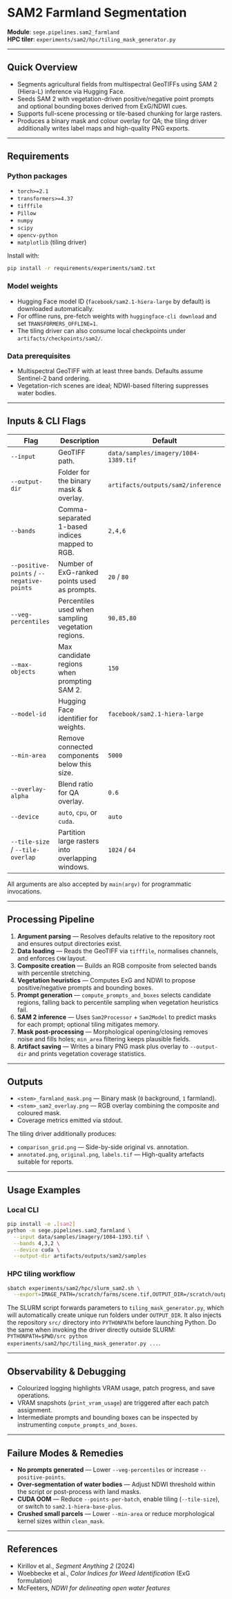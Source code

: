 # SAM2 Farmland Segmentation

**Module**: `sege.pipelines.sam2_farmland`  
**HPC tiler**: `experiments/sam2/hpc/tiling_mask_generator.py`

---

## Quick Overview
- Segments agricultural fields from multispectral GeoTIFFs using SAM 2 (Hiera-L) inference via Hugging Face.
- Seeds SAM 2 with vegetation-driven positive/negative point prompts and optional bounding boxes derived from ExG/NDWI cues.
- Supports full-scene processing or tile-based chunking for large rasters.
- Produces a binary mask and colour overlay for QA; the tiling driver additionally writes label maps and high-quality PNG exports.

---

## Requirements

### Python packages
- `torch>=2.1`
- `transformers>=4.37`
- `tifffile`
- `Pillow`
- `numpy`
- `scipy`
- `opencv-python`
- `matplotlib` (tiling driver)

Install with:

```bash
pip install -r requirements/experiments/sam2.txt
```

### Model weights
- Hugging Face model ID (`facebook/sam2.1-hiera-large` by default) is downloaded automatically.
- For offline runs, pre-fetch weights with `huggingface-cli download` and set `TRANSFORMERS_OFFLINE=1`.
- The tiling driver can also consume local checkpoints under `artifacts/checkpoints/sam2/`.

### Data prerequisites
- Multispectral GeoTIFF with at least three bands. Defaults assume Sentinel-2 band ordering.
- Vegetation-rich scenes are ideal; NDWI-based filtering suppresses water bodies.

---

## Inputs & CLI Flags

| Flag | Description | Default |
| ---- | ----------- | ------- |
| `--input` | GeoTIFF path. | `data/samples/imagery/1084-1389.tif` |
| `--output-dir` | Folder for the binary mask & overlay. | `artifacts/outputs/sam2/inference` |
| `--bands` | Comma-separated 1-based indices mapped to RGB. | `2,4,6` |
| `--positive-points` / `--negative-points` | Number of ExG-ranked points used as prompts. | `20` / `80` |
| `--veg-percentiles` | Percentiles used when sampling vegetation regions. | `90,85,80` |
| `--max-objects` | Max candidate regions when prompting SAM 2. | `150` |
| `--model-id` | Hugging Face identifier for weights. | `facebook/sam2.1-hiera-large` |
| `--min-area` | Remove connected components below this size. | `5000` |
| `--overlay-alpha` | Blend ratio for QA overlay. | `0.6` |
| `--device` | `auto`, `cpu`, or `cuda`. | `auto` |
| `--tile-size` / `--tile-overlap` | Partition large rasters into overlapping windows. | `1024` / `64` |

All arguments are also accepted by `main(argv)` for programmatic invocations.

---

## Processing Pipeline
1. **Argument parsing** — Resolves defaults relative to the repository root and ensures output directories exist.
2. **Data loading** — Reads the GeoTIFF via `tifffile`, normalises channels, and enforces `CHW` layout.
3. **Composite creation** — Builds an RGB composite from selected bands with percentile stretching.
4. **Vegetation heuristics** — Computes ExG and NDWI to propose positive/negative prompts and bounding boxes.
5. **Prompt generation** — `compute_prompts_and_boxes` selects candidate regions, falling back to percentile sampling when vegetation heuristics fail.
6. **SAM 2 inference** — Uses `Sam2Processor` + `Sam2Model` to predict masks for each prompt; optional tiling mitigates memory.
7. **Mask post-processing** — Morphological opening/closing removes noise and fills holes; `min_area` filtering keeps plausible fields.
8. **Artifact saving** — Writes a binary PNG mask plus overlay to `--output-dir` and prints vegetation coverage statistics.

---

## Outputs
- `<stem>_farmland_mask.png` — Binary mask (`0` background, `1` farmland).
- `<stem>_sam2_overlay.png` — RGB overlay combining the composite and coloured mask.
- Coverage metrics emitted via stdout.

The tiling driver additionally produces:
- `comparison_grid.png` — Side-by-side original vs. annotation.
- `annotated.png`, `original.png`, `labels.tif` — High-quality artefacts suitable for reports.

---

## Usage Examples

### Local CLI
```bash
pip install -e .[sam2]
python -m sege.pipelines.sam2_farmland \
  --input data/samples/imagery/1084-1393.tif \
  --bands 4,3,2 \
  --device cuda \
  --output-dir artifacts/outputs/sam2/samples
```

### HPC tiling workflow
```bash
sbatch experiments/sam2/hpc/slurm_sam2.sh \
  --export=IMAGE_PATH=/scratch/farms/scene.tif,OUTPUT_DIR=/scratch/outputs/scene
```
The SLURM script forwards parameters to `tiling_mask_generator.py`, which will automatically create unique run folders under `OUTPUT_DIR`.
It also injects the repository `src/` directory into `PYTHONPATH` before launching Python. Do the same when invoking the driver directly outside SLURM: `PYTHONPATH=$PWD/src python experiments/sam2/hpc/tiling_mask_generator.py ...`.

---

## Observability & Debugging
- Colourized logging highlights VRAM usage, patch progress, and save operations.
- VRAM snapshots (`print_vram_usage`) are triggered after each patch assignment.
- Intermediate prompts and bounding boxes can be inspected by instrumenting `compute_prompts_and_boxes`.

---

## Failure Modes & Remedies
- **No prompts generated** — Lower `--veg-percentiles` or increase `--positive-points`.
- **Over-segmentation of water bodies** — Adjust NDWI threshold within the script or post-process with land masks.
- **CUDA OOM** — Reduce `--points-per-batch`, enable tiling (`--tile-size`), or switch to `sam2.1-hiera-base-plus`.
- **Crushed small parcels** — Lower `--min-area` or reduce morphological kernel sizes within `clean_mask`.

---

## References
- Kirillov et al., *Segment Anything 2* (2024)  
- Woebbecke et al., *Color Indices for Weed Identification* (ExG formulation)  
- McFeeters, *NDWI for delineating open water features*
